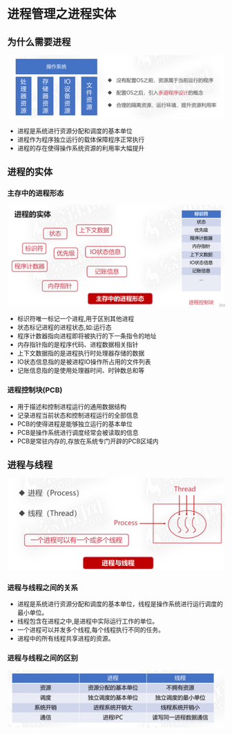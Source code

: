 # 进程管理之进程实体

## 为什么需要进程

![image-20210114215931792](02进程管理之进程实体.assets/image-20210114215931792.png)

* 进程是系统进行资源分配和调度的基本单位
* 进程作为程序独立运行的载体保障程序正常执行
* 进程的存在使得操作系统资源的利用率大幅提升

## 进程的实体

### 主存中的进程形态

![image-20210114221258217](02进程管理之进程实体.assets/image-20210114221258217.png)

* 标识符唯一标记一个进程,用于区别其他进程
* 状态标记进程的进程状态,如:运行态
* 程序计数器指向进程即将被执行的下一条指令的地址
* 内存指针指的是程序代码、进程数据相关指针
* 上下文数据指的是进程执行时处理器存储的数据
* IO状态信息指的是被进程IO操作所占用的文件列表
* 记账信息指的是使用处理器时间、时钟数总和等

### 进程控制块(PCB)

* 用于描述和控制进程运行的通用数据结构
* 记录进程当前状态和控制进程运行的全部信息
* PCB的使得进程是能够独立运行的基本单位
* PCB是操作系统进行调度经常会被读取的信息
* PCB是常驻内存的,存放在系统专门开辟的PCB区域内

## 进程与线程

![image-20210114222226358](02进程管理之进程实体.assets/image-20210114222226358.png)

### 进程与线程之间的关系

* 进程是系统进行资源分配和调度的基本单位，线程是操作系统进行运行调度的最小单位。
* 线程包含在进程之中,是进程中实际运行工作的单位。
* 一个进程可以并发多个线程,每个线程执行不同的任务。
* 进程中的所有线程共享进程的资源。

### 进程与线程之间的区别

![image-20210114222455445](02进程管理之进程实体.assets/image-20210114222455445.png)



